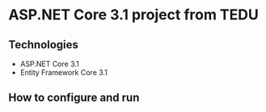 # ASP.NET Core 3.1 project from TEDU
## Technologies
- ASP.NET Core 3.1
- Entity Framework Core 3.1
## How to configure and run
